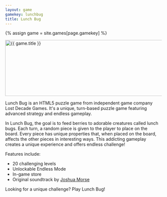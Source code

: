 ```yaml
---
layout: game
gamekey: lunchbug
title: Lunch Bug
---
```

{% assign game = site.games[page.gamekey] %}

<a href="{{ game.promo_url }}">
	<img alt="{{ game.title }}" src="/media/images/games/{{ page.gamekey }}/promo-560x180.png" width="560" height="180">
</a>

Lunch Bug is an HTML5 puzzle game from independent game company Lost Decade Games. It's a unique, turn-based puzzle game featuring advanced strategy and endless gameplay.

In Lunch Bug, the goal is to feed berries to adorable creatures called lunch bugs. Each turn, a random piece is given to the player to place on the board. Every piece has unique properties that, when placed on the board, affects the other pieces in interesting ways. This addicting gameplay creates a unique experience and offers endless challenge!

Features include:

* 20 challenging levels
* Unlockable Endless Mode
* In-game store
* Original soundtrack by [Joshua Morse][1]

Looking for a unique challenge? Play Lunch Bug!

[1]: http://jmflava.com/
